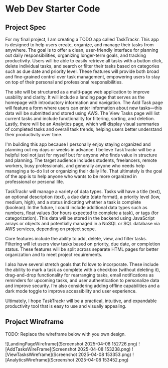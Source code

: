 # Web Dev Starter Code

## Project Spec

For my final project, I am creating a TODO app called TaskTrackr. This app is designed to help users create, organize, and manage their tasks from anywhere. The goal is to offer a clean, user-friendly interface for planning out daily responsibilities, organizing longer-term goals, and tracking productivity. Users will be able to easily retrieve all tasks with a button click, delete individual tasks, and search or filter their tasks based on categories such as due date and priority level. These features will provide both broad and fine-grained control over task management, empowering users to stay on top of their personal and professional responsibilities.

The site will be structured as a multi-page web application to improve usability and clarity. It will include a landing page that serves as the homepage with introductory information and navigation. The Add Task page will feature a form where users can enter information about new tasks—this data will be submitted and stored using AWS. The View Tasks page will list current tasks and include functionality for filtering, sorting, and deletion. Lastly, there will be an Analytics page, which will display visual summaries of completed tasks and overall task trends, helping users better understand their productivity over time.

I'm building this app because I personally enjoy staying organized and planning out my days or weeks in advance. I believe TaskTrackr will be a helpful tool not just for myself but for anyone who finds value in structure and planning. The target audience includes students, freelancers, remote workers, busy professionals, and generally anyone who needs help managing a to-do list or organizing their daily life.  That ultimately is the goal of the app is to help anyone who wants to be more organized in professional or personal life.

TaskTrackr will manage a variety of data types. Tasks will have a title (text), an optional description (text), a due date (date format), a priority level (low, medium, high), and a status indicating whether a task is complete (boolean). In the future, I could include additional data types such as numbers, float values (for hours expected to complete a task), or tags (for categorization). This data will be stored in the backend using JavaScript arrays or objects and potentially managed in a NoSQL or SQL database via AWS services, depending on project scope.

Core features include the ability to add, delete, view, and filter tasks. Filtering will let users view tasks based on priority, due date, or completion status. These features will be split across separate HTML pages for better organization and to meet project requirements.

I also have several stretch goals that I’d love to incorporate. These include the ability to mark a task as complete with a checkbox (without deleting it), drag-and-drop functionality for rearranging tasks, email notifications as reminders for upcoming tasks, and user authentication to personalize data and improve security. I’m also considering adding offline capabilities and a dark mode toggle to improve accessibility and user experience.

Ultimately, I hope TaskTrackr will be a practical, intuitive, and expandable productivity tool that is easy to use and visually appealing.


## Project Wireframe

TODO: Replace the wireframe below with you own design.

![LandingPageWireframe](Screenshot 2025-04-08 152726.png)
![AddTasksWireFrame](Screenshot 2025-04-08 153238.png)
![ViewTasksWireframe](Screenshot 2025-04-08 153353.png)
![AnalyticsWireframe](Screenshot 2025-04-08 153452.png)


